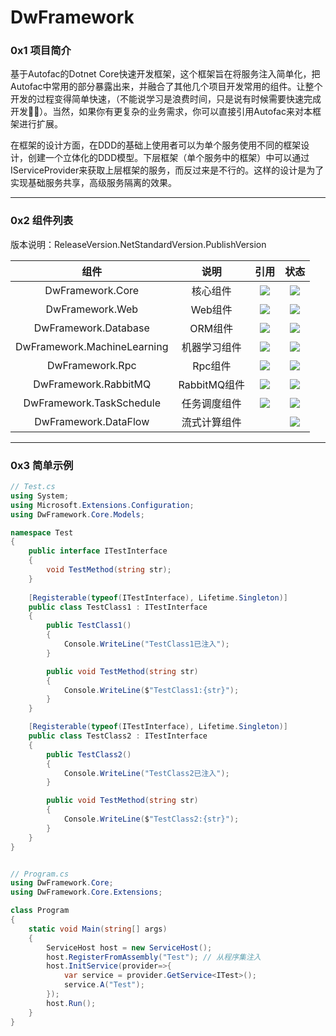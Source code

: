 # DwFramework
### 0x1 项目简介

基于Autofac的Dotnet Core快速开发框架，这个框架旨在将服务注入简单化，把Autofac中常用的部分暴露出来，并融合了其他几个项目开发常用的组件。让整个开发的过程变得简单快速，（不能说学习是浪费时间，只是说有时候需要快速完成开发🤦‍♂️）。当然，如果你有更复杂的业务需求，你可以直接引用Autofac来对本框架进行扩展。

在框架的设计方面，在DDD的基础上使用者可以为单个服务使用不同的框架设计，创建一个立体化的DDD模型。下层框架（单个服务中的框架）中可以通过IServiceProvider来获取上层框架的服务，而反过来是不行的。这样的设计是为了实现基础服务共享，高级服务隔离的效果。

---

### 0x2 组件列表

版本说明：ReleaseVersion.NetStandardVersion.PublishVersion

|            组件             |     说明     |                             引用                             |                             状态                             |
| :-------------------------: | :----------: | :----------------------------------------------------------: | :----------------------------------------------------------: |
|      DwFramework.Core       |   核心组件   | [![](https://img.shields.io/badge/Autofac-brightgreen.svg)](https://github.com/autofac/Autofac/tree/master) | [![](https://img.shields.io/badge/Nuget-1.2.1.1-brightgreen.svg)](https://www.nuget.org/packages/DwFramework.Core/) |
|       DwFramework.Web       |   Web组件    | [![](https://img.shields.io/badge/AspNetCore-brightgreen.svg)](https://github.com/dotnet/aspnetcore) | [![](https://img.shields.io/badge/Nuget-1.2.1.1-brightgreen.svg)](https://www.nuget.org/packages/DwFramework.Http/) |
|    DwFramework.Database     |   ORM组件    | [![](https://img.shields.io/badge/SqlSugar-brightgreen.svg)](https://github.com/sunkaixuan/SqlSugar) | [![](https://img.shields.io/badge/Nuget-1.2.1.1-brightgreen.svg)](https://www.nuget.org/packages/DwFramework.Database/) |
| DwFramework.MachineLearning | 机器学习组件 | [![](https://img.shields.io/badge/ML.Net-brightgreen.svg)](https://github.com/dotnet/machinelearning) | [![](https://img.shields.io/badge/Nuget-1.2.1.1-brightgreen.svg)](https://www.nuget.org/packages/DwFramework.MachineLearning/) |
|       DwFramework.Rpc       |   Rpc组件    | [![](https://img.shields.io/badge/Hprose-brightgreen.svg)](https://github.com/hprose/hprose-dotnet) | [![](https://img.shields.io/badge/Nuget-1.2.1.1-brightgreen.svg)](https://www.nuget.org/packages/DwFramework.Rpc/) |
|    DwFramework.RabbitMQ     | RabbitMQ组件 | [![](https://img.shields.io/badge/RabbitMQ-brightgreen.svg)](https://github.com/rabbitmq/rabbitmq-dotnet-client) | [![](https://img.shields.io/badge/Nuget-1.2.1.1-brightgreen.svg)](https://www.nuget.org/packages/DwFramework.RabbitMQ/) |
|  DwFramework.TaskSchedule   | 任务调度组件 | [![](https://img.shields.io/badge/Quartz-brightgreen.svg)](https://github.com/quartznet/quartznet) | [![](https://img.shields.io/badge/Nuget-1.2.1.1-brightgreen.svg)](https://www.nuget.org/packages/DwFramework.TaskSchedule/) |
|    DwFramework.DataFlow     | 流式计算组件 |                                                              | [![](https://img.shields.io/badge/Nuget-1.2.1.1-brightgreen.svg)](https://www.nuget.org/packages/DwFramework.DataFlow/) |

---

### 0x3 简单示例

```c#
// Test.cs
using System;
using Microsoft.Extensions.Configuration;
using DwFramework.Core.Models;

namespace Test
{
  	public interface ITestInterface
    {
        void TestMethod(string str);
    }
  
    [Registerable(typeof(ITestInterface), Lifetime.Singleton)]
    public class TestClass1 : ITestInterface
    {
        public TestClass1()
        {
            Console.WriteLine("TestClass1已注入");
        }

        public void TestMethod(string str)
        {
            Console.WriteLine($"TestClass1:{str}");
        }
    }

    [Registerable(typeof(ITestInterface), Lifetime.Singleton)]
    public class TestClass2 : ITestInterface
    {
        public TestClass2()
        {
            Console.WriteLine("TestClass2已注入");
        }

        public void TestMethod(string str)
        {
            Console.WriteLine($"TestClass2:{str}");
        }
    }
}
```

```c#

// Program.cs
using DwFramework.Core;
using DwFramework.Core.Extensions;

class Program
{
    static void Main(string[] args)
    {
        ServiceHost host = new ServiceHost();
        host.RegisterFromAssembly("Test"); // 从程序集注入
        host.InitService(provider=>{
            var service = provider.GetService<ITest>();
            service.A("Test");
        });
      	host.Run();
    }
}
```